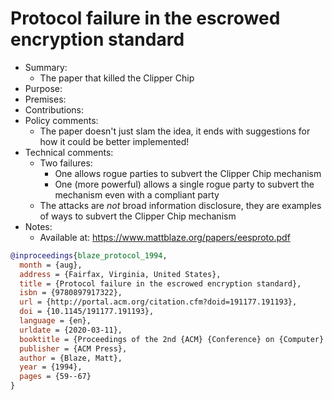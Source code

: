 # Protocol failure in the escrowed encryption standard

- Summary:
  - The paper that killed the Clipper Chip
- Purpose:
- Premises:
- Contributions:
- Policy comments:
  - The paper doesn't just slam the idea, it ends with suggestions for how it could be better implemented!
- Technical comments:
  - Two failures:
    - One allows rogue parties to subvert the Clipper Chip mechanism
    - One (more powerful) allows a single rogue party to subvert the mechanism even with a compliant party
  - The attacks are _not_ broad information disclosure, they are examples of ways to subvert the Clipper Chip mechanism
- Notes:
  - Available at: https://www.mattblaze.org/papers/eesproto.pdf

```bib
@inproceedings{blaze_protocol_1994,
  month = {aug},
  address = {Fairfax, Virginia, United States},
  title = {Protocol failure in the escrowed encryption standard},
  isbn = {9780897917322},
  url = {http://portal.acm.org/citation.cfm?doid=191177.191193},
  doi = {10.1145/191177.191193},
  language = {en},
  urldate = {2020-03-11},
  booktitle = {Proceedings of the 2nd {ACM} {Conference} on {Computer} and communications security  - {CCS} '94},
  publisher = {ACM Press},
  author = {Blaze, Matt},
  year = {1994},
  pages = {59--67}
}
```
